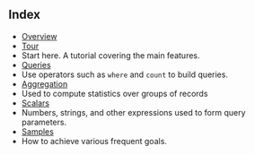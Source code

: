 
## Index

- [Overview](../articles/application-insights/app-analytics.md)
- [Tour](../articles/application-insights/app-analytics-tour.md)
 - Start here. A tutorial covering the main features.
- [Queries](../articles/application-insights/app-analytics-queries.md)
 - Use operators such as `where` and `count` to build queries.
- [Aggregation](../articles/application-insights/app-analytics-aggregation.md)
 - Used to compute statistics over groups of records
- [Scalars](../articles/application-insights/app-analytics-scalars.md)
 - Numbers, strings, and other expressions used to form query parameters.
- [Samples](../articles/application-insights/app-analytics-samples.md)
 - How to achieve various frequent goals.
